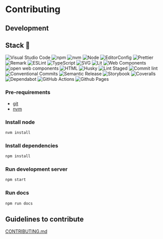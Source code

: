 # Contributing

## Development

## Stack 🧰

![Visual Studio Code](https://img.shields.io/badge/VS%20Code-0078d7.svg?style=for-the-badge\&logo=visual-studio-code)
![npm](https://img.shields.io/badge/npm-%23CB3837.svg?style=for-the-badge\&logo=npm)
![nvm](https://img.shields.io/badge/nvm-%23333333.svg?style=for-the-badge\&logo=nvm)
![Node](https://img.shields.io/badge/Nodejs-%23339933.svg?style=for-the-badge\&logo=node.js\&logoColor=white)
![EditorConfig](https://img.shields.io/badge/EditorConfig-%23E0EFEF.svg?style=for-the-badge\&logo=editorconfig\&logoColor=black)
![Prettier](https://img.shields.io/badge/Prettier-1A2B34.svg?style=for-the-badge\&logo=prettier)
![Remark](https://img.shields.io/badge/Remark-%230A0E0F.svg?style=for-the-badge\&logo=remark\&logoColor=d80303)
![ESLint](https://img.shields.io/badge/ESLint-%234B32C3.svg?style=for-the-badge\&logo=eslint\&logoColor=white)
![TypeScript](https://img.shields.io/badge/typescript-%23007ACC.svg?style=for-the-badge\&logo=typescript\&logoColor=white)
![SVG](https://img.shields.io/badge/svg-%23FFB13B.svg?style=for-the-badge\&logo=svg\&logoColor=white)
![Lit](https://img.shields.io/badge/lit-%23324FFF.svg?style=for-the-badge\&logo=lit\&logoColor=white)
![Web Components](https://img.shields.io/badge/webcomponents-%2329ABE2.svg?style=for-the-badge\&logo=webcomponentsdotorg\&logoColor=white)
![open web components](https://img.shields.io/badge/open%20web%20components-%2336393E.svg?style=for-the-badge)
![HTML](https://img.shields.io/badge/HTML-%23E34F26.svg?style=for-the-badge\&logo=html5\&logoColor=white)
![Husky](https://img.shields.io/badge/Husky-%23161618.svg?style=for-the-badge)
![Lint Staged](https://img.shields.io/badge/Lint%20Staged-%23FFF.svg?style=for-the-badge)
![Commit lint](https://img.shields.io/badge/commitlint-%23000000.svg?style=for-the-badge\&logo=commitlint)
![Conventional Commits](https://img.shields.io/badge/conventional%20commits-%23FE5196.svg?style=for-the-badge\&logo=conventionalcommits\&logoColor=white)
![Semantic Release](https://img.shields.io/badge/semantic%20release-%23494949.svg?style=for-the-badge\&logo=semanticrelease)
![Storybook](https://img.shields.io/badge/storybook-%23FFF.svg?style=for-the-badge\&logo=storybook)
![Coveralls](https://img.shields.io/badge/coveralls-%233F5767.svg?style=for-the-badge\&logo=coveralls)
![Dependabot](https://img.shields.io/badge/dependabot-%23025E8C.svg?style=for-the-badge\&logo=dependabot)
![GitHub Actions](https://img.shields.io/badge/github%20actions-%232671E5.svg?style=for-the-badge\&logo=githubactions\&logoColor=white)
![Github Pages](https://img.shields.io/badge/github%20pages-%23222222.svg?style=for-the-badge\&logo=githubpages)

### Pre-requirements

- [git](https://git-scm.com)
- [nvm](https://github.com/nvm-sh/nvm)

### Install node

```bash
nvm install
```

### Install dependencies

```bash
npm install
```

### Run development server

```bash
npm start
```

### Run docs

```bash
npm run docs
```

## Guidelines to contribute

[CONTRIBUTING.md](https://github.com/tiagoporto/.github/blob/main/CONTRIBUTING.md)
